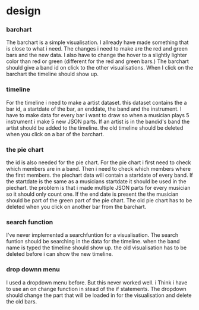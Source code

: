 # design

### barchart
The barchart is a simple visualisation. I allready have made something that is close to what i need. The changes i need to make are the red and green bars and the new data. I also have to change the hover to a slightly lighter color than red or green (different for the red and green bars.) The barchart should give a band id on click to the other visualisations. When I click on the barchart the timeline should show up.

### timeline
For the timeline i need to make a artist dataset. this dataset contains the a bar id, a startdate of the bar, an enddate, the band and the instrument. I have to make data for every bar i want to draw so when a musician plays 5 instrument i make 5 new JSON parts. If an artist is in the bandid's band the artist should be added to the timeline. the old timeline should be deleted when you click on a bar of the barchart.

### the pie chart
the id is also needed for the pie chart. For the pie chart i first need to check which members are in a band. Then i need to check which members where the first members. the piechart data will contain a startdate of every band. If the startdate is the same as a musicians startdate it should be used in the piechart. the problem is that i made multiple JSON parts for every musician so it should only count one. If the end date is present the the musician should be part of the green part of the pie chart. The old pie chart has to be deleted when you click on another bar from the barchart.

### search function
I've never implemented a searchfuntion for a visualisation. The search funtion should be searching in the data for the timeline. when the band name is typed the timeline should show up. the old visualisation has to be deleted before i can show the new timeline.

### drop downn menu
I used a dropdown menu before. But this never worked well. i Think i have to use an on change function in stead of the if statements. The dropdown should change the part that will be loaded in for the visualisation and delete the old bars.
